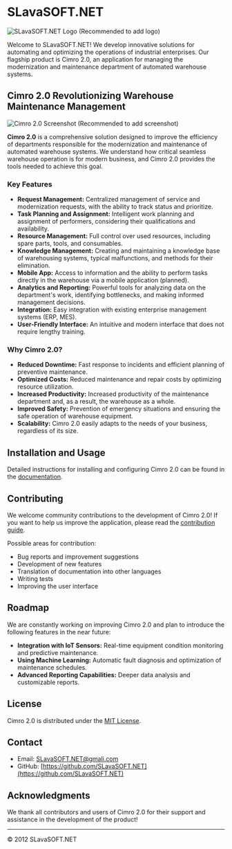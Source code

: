 # SLavaSOFT.NET

![SLavaSOFT.NET Logo (Recommended to add logo)](./assets/logo.png)

Welcome to SLavaSOFT.NET! We develop innovative solutions for automating and optimizing the operations of industrial enterprises. Our flagship product is Cimro 2.0, an application for managing the modernization and maintenance department of automated warehouse systems.

## Cimro 2.0 Revolutionizing Warehouse Maintenance Management

![Cimro 2.0 Screenshot (Recommended to add screenshot)](./assets/cimro_screenshot.png)

**Cimro 2.0** is a comprehensive solution designed to improve the efficiency of departments responsible for the modernization and maintenance of automated warehouse systems. We understand how critical seamless warehouse operation is for modern business, and Cimro 2.0 provides the tools needed to achieve this goal.

### Key Features

*   **Request Management:** Centralized management of service and modernization requests, with the ability to track status and prioritize.
*   **Task Planning and Assignment:** Intelligent work planning and assignment of performers, considering their qualifications and availability.
*   **Resource Management:** Full control over used resources, including spare parts, tools, and consumables.
*   **Knowledge Management:** Creating and maintaining a knowledge base of warehousing systems, typical malfunctions, and methods for their elimination.
*   **Mobile App:** Access to information and the ability to perform tasks directly in the warehouse via a mobile application (planned).
*   **Analytics and Reporting:** Powerful tools for analyzing data on the department's work, identifying bottlenecks, and making informed management decisions.
*   **Integration:** Easy integration with existing enterprise management systems (ERP, MES).
*   **User-Friendly Interface:** An intuitive and modern interface that does not require lengthy training.

### Why Cimro 2.0?

*   **Reduced Downtime:** Fast response to incidents and efficient planning of preventive maintenance.
*   **Optimized Costs:** Reduced maintenance and repair costs by optimizing resource utilization.
*   **Increased Productivity:** Increased productivity of the maintenance department and, as a result, the warehouse as a whole.
*   **Improved Safety:** Prevention of emergency situations and ensuring the safe operation of warehouse equipment.
*   **Scalability:** Cimro 2.0 easily adapts to the needs of your business, regardless of its size.

## Installation and Usage

Detailed instructions for installing and configuring Cimro 2.0 can be found in the [documentation](./docs/installation.md).

## Contributing

We welcome community contributions to the development of Cimro 2.0! If you want to help us improve the application, please read the [contribution guide](./CONTRIBUTING.md).

Possible areas for contribution:

*   Bug reports and improvement suggestions
*   Development of new features
*   Translation of documentation into other languages
*   Writing tests
*   Improving the user interface

## Roadmap

We are constantly working on improving Cimro 2.0 and plan to introduce the following features in the near future:

*   **Integration with IoT Sensors:** Real-time equipment condition monitoring and predictive maintenance.
*   **Using Machine Learning:** Automatic fault diagnosis and optimization of maintenance schedules.
*   **Advanced Reporting Capabilities:** Deeper data analysis and customizable reports.

## License

Cimro 2.0 is distributed under the [MIT License](./LICENSE).

## Contact

*   Email: [SLavaSOFT.NET@gmali.com](mailto:slavasoft.net@gmail.com)
*   GitHub: [https://github.com/SLavaSOFT.NET](https://github.com/SLavaSOFT.NET)

## Acknowledgments

We thank all contributors and users of Cimro 2.0 for their support and assistance in the development of the product!

---

© 2012 SLavaSOFT.NET
